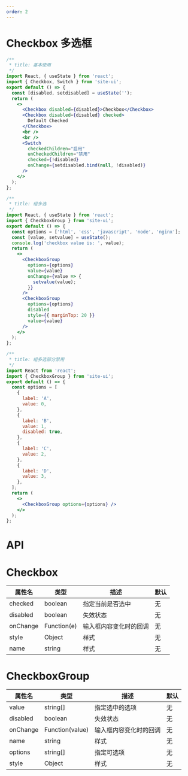 ```yaml
---
order: 2
---
```


# Checkbox 多选框

```jsx
/**
 * title: 基本使用
 */
import React, { useState } from 'react';
import { Checkbox, Switch } from 'site-ui';
export default () => {
  const [disabled, setdisabled] = useState('');
  return (
    <>
      <Checkbox disabled={disabled}>Checkbox</Checkbox>
      <Checkbox disabled={disabled} checked>
        Default Checked
      </Checkbox>
      <br />
      <br />
      <Switch
        checkedChildren="启用"
        unCheckedChildren="禁用"
        checked={!disabled}
        onChange={setdisabled.bind(null, !disabled)}
      />
    </>
  );
};
```

```jsx
/**
 * title: 组多选
 */
import React, { useState } from 'react';
import { CheckboxGroup } from 'site-ui';
export default () => {
  const options = ['html', 'css', 'javascript', 'node', 'nginx'];
  const [value, setvalue] = useState();
  console.log('checkbox value is: ', value);
  return (
    <>
      <CheckboxGroup
        options={options}
        value={value}
        onChange={value => {
          setvalue(value);
        }}
      />
      <CheckboxGroup
        options={options}
        disabled
        style={{ marginTop: 20 }}
        value={value}
      />
    </>
  );
};
```

```jsx
/**
 * title: 组多选部分禁用
 */
import React from 'react';
import { CheckboxGroup } from 'site-ui';
export default () => {
  const options = [
    {
      label: 'A',
      value: 0,
    },
    {
      label: 'B',
      value: 1,
      disabled: true,
    },
    {
      label: 'C',
      value: 2,
    },
    {
      label: 'D',
      value: 3,
    },
  ];
  return (
    <>
      <CheckboxGroup options={options} />
    </>
  );
};
```

# API

# Checkbox

| **属性名** | **类型**    | **描述**               | **默认** |
| ---------- | ----------- | ---------------------- | -------- |
| checked    | boolean     | 指定当前是否选中       | 无       |
| disabled   | boolean     | 失效状态               | 无       |
| onChange   | Function(e) | 输入框内容变化时的回调 | 无       |
| style      | Object      | 样式                   | 无       |
| name       | string      | 样式                   | 无       |

# CheckboxGroup

| **属性名** | **类型**        | **描述**               | **默认** |
| ---------- | --------------- | ---------------------- | -------- |
| value      | string[]        | 指定选中的选项         | 无       |
| disabled   | boolean         | 失效状态               | 无       |
| onChange   | Function(value) | 输入框内容变化时的回调 | 无       |
| name       | string          | 样式                   | 无       |
| options    | string[]        | 指定可选项             | 无       |
| style      | Object          | 样式                   | 无       |
